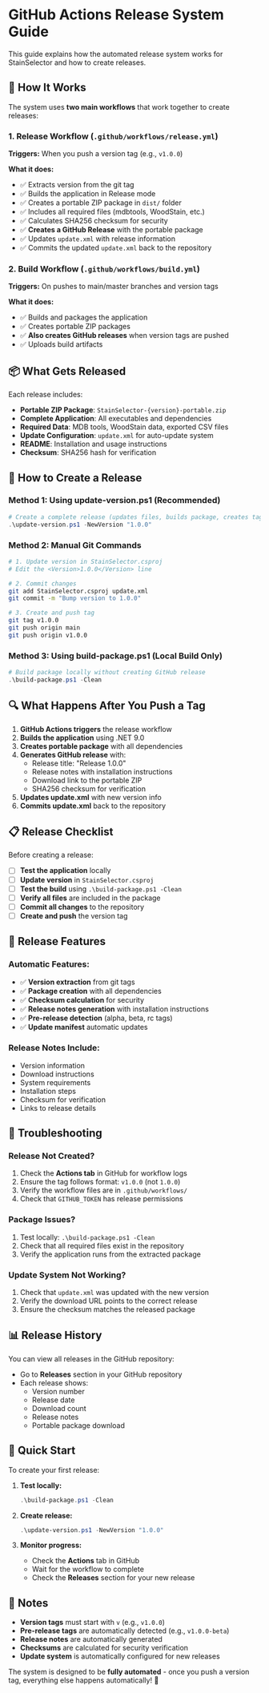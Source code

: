 # GitHub Actions Release System Guide

This guide explains how the automated release system works for StainSelector and how to create releases.

## 🚀 How It Works

The system uses **two main workflows** that work together to create releases:

### 1. **Release Workflow** (`.github/workflows/release.yml`)
**Triggers:** When you push a version tag (e.g., `v1.0.0`)

**What it does:**
- ✅ Extracts version from the git tag
- ✅ Builds the application in Release mode
- ✅ Creates a portable ZIP package in `dist/` folder
- ✅ Includes all required files (mdbtools, WoodStain, etc.)
- ✅ Calculates SHA256 checksum for security
- ✅ **Creates a GitHub Release** with the portable package
- ✅ Updates `update.xml` with release information
- ✅ Commits the updated `update.xml` back to the repository

### 2. **Build Workflow** (`.github/workflows/build.yml`)
**Triggers:** On pushes to main/master branches and version tags

**What it does:**
- ✅ Builds and packages the application
- ✅ Creates portable ZIP packages
- ✅ **Also creates GitHub releases** when version tags are pushed
- ✅ Uploads build artifacts

## 📦 What Gets Released

Each release includes:
- **Portable ZIP Package**: `StainSelector-{version}-portable.zip`
- **Complete Application**: All executables and dependencies
- **Required Data**: MDB tools, WoodStain data, exported CSV files
- **Update Configuration**: `update.xml` for auto-update system
- **README**: Installation and usage instructions
- **Checksum**: SHA256 hash for verification

## 🎯 How to Create a Release

### Method 1: Using update-version.ps1 (Recommended)
```powershell
# Create a complete release (updates files, builds package, creates tag, pushes to GitHub)
.\update-version.ps1 -NewVersion "1.0.0"
```

### Method 2: Manual Git Commands
```bash
# 1. Update version in StainSelector.csproj
# Edit the <Version>1.0.0</Version> line

# 2. Commit changes
git add StainSelector.csproj update.xml
git commit -m "Bump version to 1.0.0"

# 3. Create and push tag
git tag v1.0.0
git push origin main
git push origin v1.0.0
```

### Method 3: Using build-package.ps1 (Local Build Only)
```powershell
# Build package locally without creating GitHub release
.\build-package.ps1 -Clean
```

## 🔍 What Happens After You Push a Tag

1. **GitHub Actions triggers** the release workflow
2. **Builds the application** using .NET 9.0
3. **Creates portable package** with all dependencies
4. **Generates GitHub release** with:
   - Release title: "Release 1.0.0"
   - Release notes with installation instructions
   - Download link to the portable ZIP
   - SHA256 checksum for verification
5. **Updates update.xml** with new version info
6. **Commits update.xml** back to the repository

## 📋 Release Checklist

Before creating a release:

- [ ] **Test the application** locally
- [ ] **Update version** in `StainSelector.csproj`
- [ ] **Test the build** using `.\build-package.ps1 -Clean`
- [ ] **Verify all files** are included in the package
- [ ] **Commit all changes** to the repository
- [ ] **Create and push** the version tag

## 🎨 Release Features

### Automatic Features:
- ✅ **Version extraction** from git tags
- ✅ **Package creation** with all dependencies
- ✅ **Checksum calculation** for security
- ✅ **Release notes generation** with installation instructions
- ✅ **Pre-release detection** (alpha, beta, rc tags)
- ✅ **Update manifest** automatic updates

### Release Notes Include:
- Version information
- Download instructions
- System requirements
- Installation steps
- Checksum for verification
- Links to release details

## 🔧 Troubleshooting

### Release Not Created?
1. Check the **Actions tab** in GitHub for workflow logs
2. Ensure the tag follows format: `v1.0.0` (not `1.0.0`)
3. Verify the workflow files are in `.github/workflows/`
4. Check that `GITHUB_TOKEN` has release permissions

### Package Issues?
1. Test locally: `.\build-package.ps1 -Clean`
2. Check that all required files exist in the repository
3. Verify the application runs from the extracted package

### Update System Not Working?
1. Check that `update.xml` was updated with the new version
2. Verify the download URL points to the correct release
3. Ensure the checksum matches the released package

## 📊 Release History

You can view all releases in the GitHub repository:
- Go to **Releases** section in your GitHub repository
- Each release shows:
  - Version number
  - Release date
  - Download count
  - Release notes
  - Portable package download

## 🚀 Quick Start

To create your first release:

1. **Test locally:**
   ```powershell
   .\build-package.ps1 -Clean
   ```

2. **Create release:**
   ```powershell
   .\update-version.ps1 -NewVersion "1.0.0"
   ```

3. **Monitor progress:**
   - Check the **Actions** tab in GitHub
   - Wait for the workflow to complete
   - Check the **Releases** section for your new release

## 📝 Notes

- **Version tags** must start with `v` (e.g., `v1.0.0`)
- **Pre-release tags** are automatically detected (e.g., `v1.0.0-beta`)
- **Release notes** are automatically generated
- **Checksums** are calculated for security verification
- **Update system** is automatically configured for new releases

The system is designed to be **fully automated** - once you push a version tag, everything else happens automatically! 🎉
